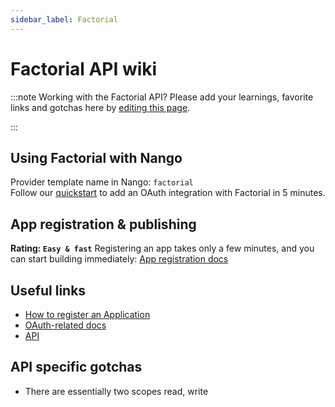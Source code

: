 ```yaml
---
sidebar_label: Factorial
---
```


# Factorial API wiki

:::note Working with the Factorial API?
Please add your learnings, favorite links and gotchas here by [editing this page](https://github.com/nangohq/nango/tree/master/docs/docs/providers/factorial.md).

:::

## Using Factorial with Nango

Provider template name in Nango: `factorial`  
Follow our [quickstart](../quickstart.md) to add an OAuth integration with Factorial in 5 minutes.

## App registration & publishing

**Rating: `Easy & fast`**
Registering an app takes only a few minutes, and you can start building immediately: [App registration docs](https://help.factorialhr.com/getting-started-with-factorial-api#CINQ)



## Useful links

- [How to register an Application](https://help.factorialhr.com/getting-started-with-factorial-api#CINQ)
- [OAuth-related docs](https://help.factorialhr.com/getting-started-with-factorial-api#SIX)
- [API](https://help.factorialhr.com/apps-integrations#factorial-api)


## API specific gotchas
- There are essentially two scopes read, write
